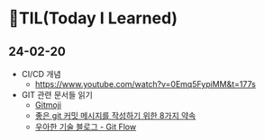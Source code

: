 # 📝TIL(Today I Learned)
## 24-02-20
- CI/CD 개념
  - https://www.youtube.com/watch?v=0Emq5FypiMM&t=177s
- GIT 관련 문서들 읽기
  - [Gitmoji](https://inpa.tistory.com/entry/GIT-%E2%9A%A1%EF%B8%8F-Gitmoji-%EC%82%AC%EC%9A%A9%EB%B2%95-Gitmoji-cli)
  - [좋은 git 커밋 메시지를 작성하기 위한 8가지 약속](https://djkeh.github.io/articles/How-to-write-a-git-commit-message-kor/)
  - [우아한 기술 블로그 - Git Flow](https://techblog.woowahan.com/2553/)